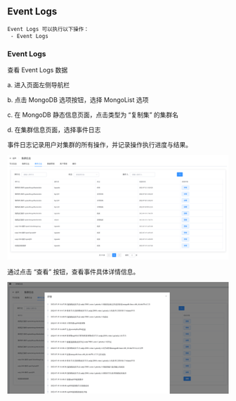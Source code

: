 ## Event Logs

```
Event Logs 可以执行以下操作：
 - Event Logs
```

### Event Logs

查看 Event Logs 数据

a. 进入页面左侧导航栏

b. 点击 MongoDB 选项按钮，选择 MongoList 选项

c. 在 MongoDB 静态信息页面，点击类型为 “复制集” 的集群名

d. 在集群信息页面，选择事件日志

事件日志记录用户对集群的所有操作，并记录操作执行进度与结果。

![image-20220722124853212](../../../../Images/MongoDB_ReplicaSet_EventLogs.png)



通过点击 “查看” 按钮，查看事件具体详情信息。

![image-20220722125020058](../../../../Images/MongoDB_ReplicaSet_EventLogs2.png)

